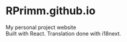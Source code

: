 # RPrimm.github.io
My personal project website<br>
Built with React. Translation done with i18next.

